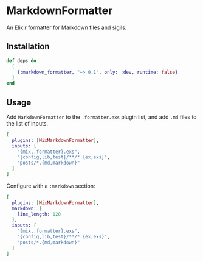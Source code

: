 # MarkdownFormatter

An Elixir formatter for Markdown files and sigils.

## Installation

```elixir
def deps do
  [
    {:markdown_formatter, "~> 0.1", only: :dev, runtime: false}
  ]
end
```

## Usage

Add `MarkdownFormatter` to the `.formatter.exs` plugin list, and add `.md` files to the list of
inputs.

```elixir
[
  plugins: [MixMarkdownFormatter],
  inputs: [
    "{mix,.formatter}.exs",
    "{config,lib,test}/**/*.{ex,exs}",
    "posts/*.{md,markdown}"
  ]
]
```

Configure with a `:markdown` section:

```elixir
[
  plugins: [MixMarkdownFormatter],
  markdown: [
    line_length: 120
  ],
  inputs: [
    "{mix,.formatter}.exs",
    "{config,lib,test}/**/*.{ex,exs}",
    "posts/*.{md,markdown}"
  ]
]
```